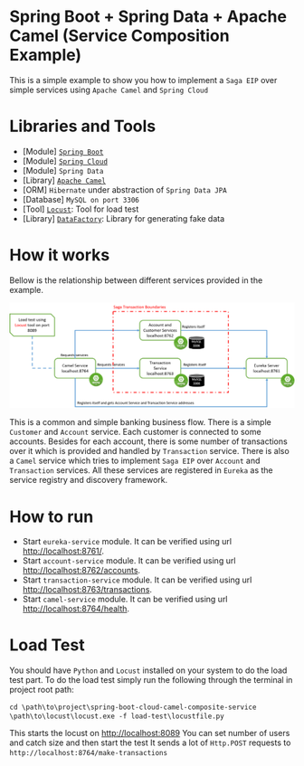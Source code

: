# Spring Boot + Spring Data + Apache Camel (Service Composition Example)

This is a simple example to show you how to implement a `Saga EIP` over simple 
services using `Apache Camel` and `Spring Cloud`

# Libraries and Tools
* [Module] [`Spring Boot`](https://spring.io/projects/spring-boot)
* [Module] [`Spring Cloud`](https://spring.io/projects/spring-cloud)
* [Module] `Spring Data`
* [Library] [`Apache Camel`](https://camel.apache.org/)
* [ORM] `Hibernate` under abstraction of `Spring Data JPA`
* [Database] `MySQL on port 3306`
* [Tool] [`Locust`](https://locust.io/): Tool for load test
* [Library] [`DataFactory`](https://mvnrepository.com/artifact/org.fluttercode.datafactory/datafactory/0.8): Library for generating fake data


# How it works

Bellow is the relationship between different services provided in the example.

![Architecture](imgs/camel-cloud-saga-arch.png)


This is a common and simple banking business flow. There is a simple `Customer` and `Account` service. Each customer is 
connected to some accounts. Besides for each account, there is some number of transactions over it which is provided and
handled by `Transaction` service. 
There is also a `Camel` service which tries to implement `Saga EIP` over `Account` and `Transaction` services.
All these services are registered in `Eureka` as the service registry and discovery framework.


# How to run
* Start `eureka-service` module. It can be verified using url [http://localhost:8761/](http://localhost:8761/).
* Start `account-service` module. It can be verified using url [http://localhost:8762/accounts](http://localhost:8762/accounts).
* Start `transaction-service` module. It can be verified using url [http://localhost:8763/transactions](http://localhost:8763/transactions).
* Start `camel-service` module. It can be verified using url [http://localhost:8764/health](http://localhost:8764/health).

# Load Test
You should have `Python` and `Locust` installed on your system to do the load test part. To do the load test
simply run the following through the terminal in project root path:
```
cd \path\to\project\spring-boot-cloud-camel-composite-service 
\path\to\locust\locust.exe -f load-test\locustfile.py
```

This starts the locust on  [http://localhost:8089](http://localhost:8089/)
You can set number of users and catch size and then start the test
It sends a lot of `Http.POST` requests to `http://localhost:8764/make-transactions`
